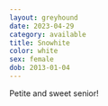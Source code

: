 ```yaml
---
layout: greyhound
date: 2023-04-29
category: available
title: Snowhite
color: white
sex: female
dob: 2013-01-04
---
```

Petite and sweet senior!
